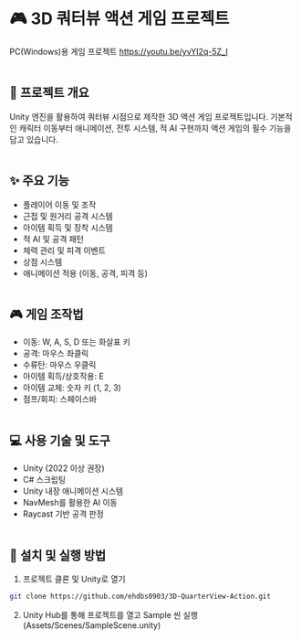 # 🎮 3D 쿼터뷰 액션 게임 프로젝트
PC(Windows)용 게임 프로젝트
https://youtu.be/yvYI2q-5Z_I
<br></br>

## 📖 프로젝트 개요
Unity 엔진을 활용하여 쿼터뷰 시점으로 제작한 3D 액션 게임 프로젝트입니다. 기본적인 캐릭터 이동부터 애니메이션, 전투 시스템, 적 AI 구현까지 액션 게임의 필수 기능을 담고 있습니다.
<br></br>

## ✨ 주요 기능
- 플레이어 이동 및 조작
- 근접 및 원거리 공격 시스템
- 아이템 획득 및 장착 시스템
- 적 AI 및 공격 패턴
- 체력 관리 및 피격 이벤트
- 상점 시스템
- 애니메이션 적용 (이동, 공격, 피격 등)
<br></br>

## 🎮 게임 조작법
- 이동: W, A, S, D 또는 화살표 키
- 공격: 마우스 좌클릭
- 수류탄: 마우스 우클릭
- 아이템 획득/상호작용: E
- 아이템 교체: 숫자 키 (1, 2, 3)
- 점프/회피: 스페이스바
<br></br>

## 💻 사용 기술 및 도구
- Unity (2022 이상 권장)
- C# 스크립팅
- Unity 내장 애니메이션 시스템
- NavMesh를 활용한 AI 이동
- Raycast 기반 공격 판정
<br></br>

## 🚀 설치 및 실행 방법
1. 프로젝트 클론 및 Unity로 열기
```bash
git clone https://github.com/ehdbs0903/3D-QuarterView-Action.git
```
2. Unity Hub를 통해 프로젝트를 열고 Sample 씬 실행 (Assets/Scenes/SampleScene.unity)
